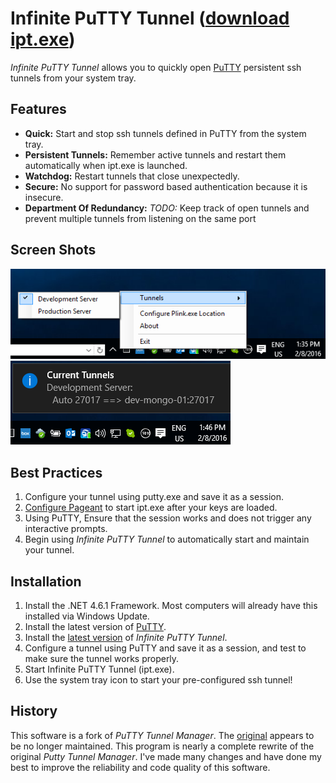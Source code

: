 # Infinite PuTTY Tunnel ([download ipt.exe](https://github.com/dietsche/infinite-putty-tunnel/releases/latest/))
*Infinite PuTTY Tunnel* allows you to quickly open [PuTTY](http://www.chiark.greenend.org.uk/~sgtatham/putty/) persistent ssh tunnels from your system tray.

## Features

- **Quick:** Start and stop ssh tunnels defined in PuTTY from the system tray.
- **Persistent Tunnels:** Remember active tunnels and restart them automatically when ipt.exe is launched.
- **Watchdog:** Restart tunnels that close unexpectedly.
- **Secure:** No support for password based authentication because it is insecure.
- **Department Of Redundancy:** *TODO:* Keep track of open tunnels and prevent multiple tunnels from listening on the same port

## Screen Shots

![](screen-shots/SystemTray-Menu.png)
![](screen-shots/SystemTray-CurrentTunnels.png)

## Best Practices
1. Configure your tunnel using putty.exe and save it as a session.
2. [Configure Pageant](http://the.earth.li/~sgtatham/putty/latest/htmldoc/Chapter9.html#pageant-cmdline-command) to start ipt.exe after your keys are loaded.
3. Using PuTTY, Ensure that the session works and does not trigger any interactive prompts.
4. Begin using *Infinite PuTTY Tunnel* to automatically start and maintain your tunnel.

## Installation

1. Install the .NET 4.6.1 Framework. Most computers will already have this installed via Windows Update.
2. Install the latest version of [PuTTY](http://the.earth.li/~sgtatham/putty/latest/x86/putty-0.66-installer.exe).
3. Install the [latest version](https://github.com/dietsche/infinite-putty-tunnel/releases/latest/) of *Infinite PuTTY Tunnel*.
4. Configure a tunnel using PuTTY and save it as a session, and test to make sure the tunnel works properly.
5. Start Infinite PuTTY Tunnel (ipt.exe).
6. Use the system tray icon to start your pre-configured ssh tunnel!

## History
This software is a fork of *PuTTY Tunnel Manager*. The [original](https://github.com/joeribekker/putty-tunnel-manager) appears to be no longer maintained.
This program is nearly a complete rewrite of the original *Putty Tunnel Manager*. I've made many changes and have done my best to improve the reliability and code quality of this software.
